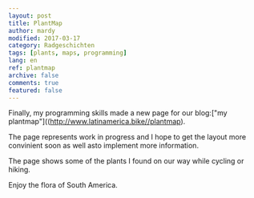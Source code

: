 ```yaml
---
layout: post
title: PlantMap
author: mardy
modified: 2017-03-17
category: Radgeschichten
tags: [plants, maps, programming]
lang: en
ref: plantmap
archive: false
comments: true
featured: false
---
```


Finally, my programming skills made a new page for our blog:["my plantmap"]((http://www.latinamerica.bike//plantmap).

The page represents work in progress and I hope to get the layout more convinient soon as well asto implement more information.

The page shows some of the plants I found on our way while cycling or hiking. 

Enjoy the flora of South America.